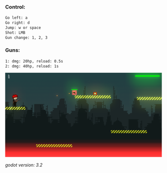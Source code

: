 ### Control:
```
Go left: a
Go right: d
Jump: w or space
Shot: LMB
Gun change: 1, 2, 3
```
### Guns:
```
1: dmg: 20hp, reload: 0.5s
2: dmg: 40hp, reload: 1s
```

![Game screen. Version 0.01](https://raw.githubusercontent.com/kalczur/godot-2d-platformer-shooter/master/GameScreenv02.png)

<i>godot version: 3.2</i>
